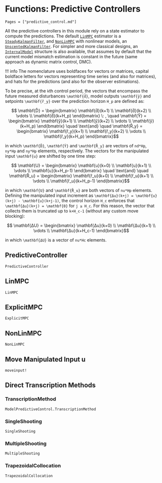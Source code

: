# Functions: Predictive Controllers

```@contents
Pages = ["predictive_control.md"]
```

All the predictive controllers in this module rely on a state estimator to compute the
predictions. The default [`LinMPC`](@ref) estimator is a [`SteadyKalmanFilter`](@ref), and
[`NonLinMPC`](@ref) with nonlinear models, an [`UnscentedKalmanFilter`](@ref). For simpler
and more classical designs, an [`InternalModel`](@ref) structure is also available, that
assumes by default that the current model mismatch estimation is constant in the future
(same approach as dynamic matrix control, DMC).

!!! info
    The nomenclature uses boldfaces for vectors or matrices, capital boldface letters for
    vectors representing time series (and also for matrices), and hats for the predictions
    (and also for the observer estimations).

To be precise, at the ``k``th control period, the vectors that encompass the future measured
disturbances ``\mathbf{d̂}``, model outputs ``\mathbf{ŷ}`` and setpoints ``\mathbf{r̂_y}``
over the prediction horizon ``H_p`` are defined as:

```math
    \mathbf{D̂} = \begin{bmatrix}
        \mathbf{d̂}(k+1)   \\ \mathbf{d̂}(k+2)   \\ \vdots  \\ \mathbf{d̂}(k+H_p)
    \end{bmatrix} \: , \quad
    \mathbf{Ŷ} = \begin{bmatrix}
        \mathbf{ŷ}(k+1)   \\ \mathbf{ŷ}(k+2)   \\ \vdots  \\ \mathbf{ŷ}(k+H_p)
    \end{bmatrix} \quad \text{and} \quad
    \mathbf{R̂_y} = \begin{bmatrix}
        \mathbf{r̂_y}(k+1) \\ \mathbf{r̂_y}(k+2) \\ \vdots  \\ \mathbf{r̂_y}(k+H_p)
    \end{bmatrix}
```

in which ``\mathbf{D̂}``, ``\mathbf{Ŷ}`` and  ``\mathbf{R̂_y}`` are vectors of `nd*Hp`, `ny*Hp`
and `ny*Hp` elements, respectively. The vectors for the manipulated input ``\mathbf{u}``
are shifted by one time step:

```math
    \mathbf{U} = \begin{bmatrix}
        \mathbf{u}(k+0)   \\ \mathbf{u}(k+1)   \\ \vdots  \\ \mathbf{u}(k+H_p-1)
    \end{bmatrix} \quad \text{and} \quad
    \mathbf{R̂_u} = \begin{bmatrix}
        \mathbf{r̂_u}(k+0) \\ \mathbf{r̂_u}(k+1) \\ \vdots  \\ \mathbf{r̂_u}(k+H_p-1)
    \end{bmatrix}
```

in which ``\mathbf{U}`` and ``\mathbf{R̂_u}`` are both vectors of `nu*Hp` elements. Defining
the manipulated input increment as ``\mathbf{Δu}(k+j) = \mathbf{u}(k+j) - \mathbf{u}(k+j-1)``,
the control horizon ``H_c`` enforces that ``\mathbf{Δu}(k+j) = \mathbf{0}`` for ``j ≥ H_c``.
For this reason, the vector that collects them is truncated up to ``k+H_c-1`` (without
any custom move blocking):

```math
    \mathbf{ΔU} =
    \begin{bmatrix}
        \mathbf{Δu}(k+0) \\ \mathbf{Δu}(k+1) \\ \vdots  \\ \mathbf{Δu}(k+H_c-1)
    \end{bmatrix}
```

in which ``\mathbf{ΔU}`` is a vector of `nu*Hc` elements.

## PredictiveController

```@docs
PredictiveController
```

## LinMPC

```@docs
LinMPC
```

## ExplicitMPC

```@docs
ExplicitMPC
```

## NonLinMPC

```@docs
NonLinMPC
```

## Move Manipulated Input u

```@docs
moveinput!
```

## Direct Transcription Methods

### TranscriptionMethod

```@docs
ModelPredictiveControl.TranscriptionMethod
```

### SingleShooting

```@docs
SingleShooting
```

### MultipleShooting

```@docs
MultipleShooting
```

### TrapezoidalCollocation

```@docs
TrapezoidalCollocation
```
